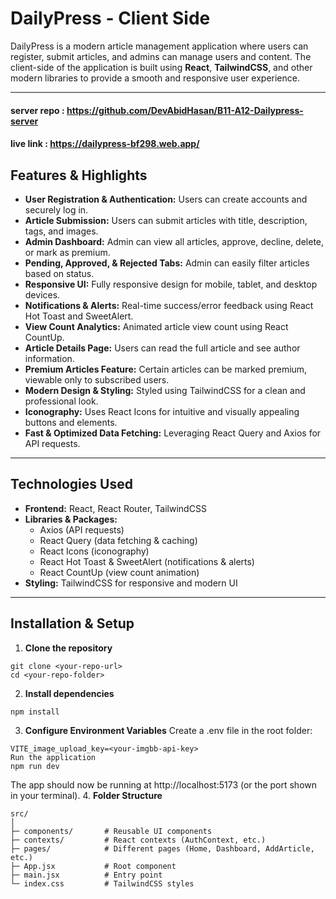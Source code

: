 # DailyPress - Client Side

DailyPress is a modern article management application where users can register, submit articles, and admins can manage users and content. The client-side of the application is built using **React**, **TailwindCSS**, and other modern libraries to provide a smooth and responsive user experience.

---
#### server repo : https://github.com/DevAbidHasan/B11-A12-Dailypress-server
#### live link : https://dailypress-bf298.web.app/

## Features & Highlights

- **User Registration & Authentication:** Users can create accounts and securely log in.  
- **Article Submission:** Users can submit articles with title, description, tags, and images.  
- **Admin Dashboard:** Admin can view all articles, approve, decline, delete, or mark as premium.  
- **Pending, Approved, & Rejected Tabs:** Admin can easily filter articles based on status.  
- **Responsive UI:** Fully responsive design for mobile, tablet, and desktop devices.  
- **Notifications & Alerts:** Real-time success/error feedback using React Hot Toast and SweetAlert.  
- **View Count Analytics:** Animated article view count using React CountUp.  
- **Article Details Page:** Users can read the full article and see author information.  
- **Premium Articles Feature:** Certain articles can be marked premium, viewable only to subscribed users.  
- **Modern Design & Styling:** Styled using TailwindCSS for a clean and professional look.  
- **Iconography:** Uses React Icons for intuitive and visually appealing buttons and elements.  
- **Fast & Optimized Data Fetching:** Leveraging React Query and Axios for API requests.  

---

## Technologies Used

- **Frontend:** React, React Router, TailwindCSS  
- **Libraries & Packages:**  
  - Axios (API requests)  
  - React Query (data fetching & caching)  
  - React Icons (iconography)  
  - React Hot Toast & SweetAlert (notifications & alerts)  
  - React CountUp (view count animation)  
- **Styling:** TailwindCSS for responsive and modern UI  

---

## Installation & Setup

1. **Clone the repository**

```
git clone <your-repo-url>
cd <your-repo-folder>
```
2. **Install dependencies**

```
npm install
```
3. **Configure Environment Variables**
Create a .env file in the root folder:

```
VITE_image_upload_key=<your-imgbb-api-key>
Run the application
npm run dev
```
The app should now be running at http://localhost:5173 (or the port shown in your terminal).
4. **Folder Structure**
```
src/
│
├─ components/       # Reusable UI components
├─ contexts/         # React contexts (AuthContext, etc.)
├─ pages/            # Different pages (Home, Dashboard, AddArticle, etc.)
├─ App.jsx           # Root component
├─ main.jsx          # Entry point
└─ index.css         # TailwindCSS styles
```







